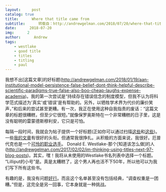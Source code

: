 ```yaml
---
layout:     post
catalog: true
title:      Where that title came from
subtitle:      转载自：http://andrewgelman.com/2018/07/20/where-that-title-came-from/
date:      2018-07-20
img:      2
author:      Andrew
tags:
    - westlake
    - good title
    - titles
    - titling
    - paul
---
```


我想不出[这篇文章]的好标题(http://andrewgelman.com/2018/01/19/aan-institutional-model-persistence-false-belief-dont-think-helpful-describe-scientific-paradigms-true-false-also-boo-cheap-laughs-expense-academia)。我的第一次尝试是“持续存在错误信念的制度模型，但我不认为将科学范式描述为'真实'或'错误'是有帮助的。另外，以牺牲学术界为代价的廉价笑声，”和后来的尝试甚至更糟。有一次，我正在使用这种自我指责的废话：“这篇文章的标题很糟糕，但至少它很短。”就像保罗奥斯特在一个非常糟糕的日子里，这是没有聪明的雷蒙德斯穆利安，它只是可怕。

每隔一段时间，我就会为帖子提供一个好标题(正如你可以通过扫描[这些](http://andrewgelman.com/2017/06/20/deck-rest-year)和[这些](http://andrewgelman.com/2018/01/02/deck-first-half-2018看到的那样))。一些[我的文章](http://www.stat.columbia.edu/~gelman/research/published)有很好的头衔。但通常我很挣扎。从积极的方面来说，我很好。厄普代克也是一个[可怜的职业选手](http://andrewgelman.com/2009/03/30/updike_was_grea)。 Donald E. Westlake-那个[知道该怎么做]的人(http://andrewgelman.com/2017/02/02/im-thinking-using-titles-next-97-blog-posts)。其实，嘿！我将从未使用的Westlake书名列表中选择一个标题。 “Lilliput的小号”是。真是太糟糕了，这个男人再也活不下50年，所以他可以为我们写下所有这些书。

有趣的是，我没有问题[好行](http://www.stat.columbia.edu/~gelman/book/gelman_quotes.pdf)。而且这个名单甚至没有包括经典，“调查权重是一团糟。”但是，这完全是另一回事，它本身就是一种挑战。

